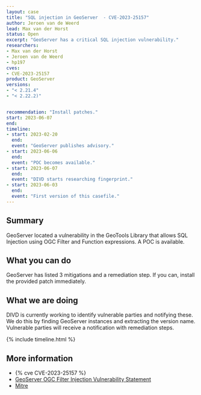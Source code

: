 ```yaml
---
layout: case
title: "SQL injection in GeoServer  - CVE-2023-25157"
author: Jeroen van de Weerd
lead: Max van der Horst
status: Open
excerpt: "GeoServer has a critical SQL injection vulnerability."
researchers:
- Max van der Horst
- Jeroen van de Weerd
- hp197
cves:
- CVE-2023-25157
product: GeoServer
versions: 
- "< 2.21.4"
- "< 2.22.2)"


recommendation: "Install patches."
start: 2023-06-07
end: 
timeline:
- start: 2023-02-20
  end:
  event: "GeoServer publishes advisory."
- start: 2023-06-06
  end:
  event: "POC becomes available."
- start: 2023-06-07
  end:
  event: "DIVD starts researching fingerprint."
- start: 2023-06-03
  end:
  event: "First version of this casefile."
---
```


## Summary

GeoServer located a vulnerability in the GeoTools Library that allows SQL Injection using OGC Filter and Function expressions. A POC is available.

## What you can do

GeoServer has listed 3 mitigations and a remediation step. If you can, install the provided patch immediately. 

## What we are doing

DIVD is currently working to identify vulnerable parties and notifying these. We do this by finding GeoServer instances and extracting the version name. Vulnerable parties will receive a notification with remediation steps.

{% include timeline.html %}

## More information

* {% cve CVE-2023-25157 %}
* [GeoServer OGC Filter Injection Vulnerability Statement ](https://geoserver.org/vulnerability/2023/02/20/ogc-filter-injection.html)
* [Mitre](https://cve.mitre.org/cgi-bin/cvename.cgi?name=CVE-2023-25157)
